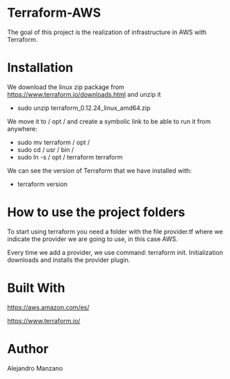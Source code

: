 # Terraform-AWS
 The goal of this project is the realization of infrastructure in AWS with Terraform.

# Installation
We download the linux zip package from https://www.terraform.io/downloads.html and unzip it

- sudo unzip terraform_0.12.24_linux_amd64.zip

We move it to / opt / and create a symbolic link to be able to run it from anywhere:

- sudo mv terraform / opt /
- sudo cd / usr / bin /
- sudo ln -s / opt / terraform terraform

We can see the version of Terraform that we have installed with:

- terraform version

# How to use the project folders


To start using terraform you need a folder with the file provider.tf where we indicate the provider we are going to use, in this case AWS.

Every time we add a provider, we use command: terraform init. 
Initialization downloads and installs the provider plugin.

# Built With

https://aws.amazon.com/es/

https://www.terraform.io/

# Author
Alejandro Manzano

